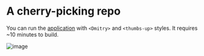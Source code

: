 # A cherry-picking repo

You can run the [application](https://huggingface.co/spaces/Arkan0ID/dreambooth-dmitry-thumbs-up) with `<Dmitry>` and `<thumbs-up>` styles.
It requires ~10 minutes to build.

![image](https://github.com/vinnik-dmitry07/stable-diffusion-me/assets/24797359/e442db3d-802c-41c8-83a0-ad84837fb8a5)
